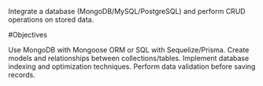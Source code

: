 Integrate a database (MongoDB/MySQL/PostgreSQL)
and perform CRUD operations on stored data.

#Objectives

Use MongoDB with Mongoose ORM or SQL with
Sequelize/Prisma.
Create models and relationships between
collections/tables.
Implement database indexing and optimization
techniques.
Perform data validation before saving records.
